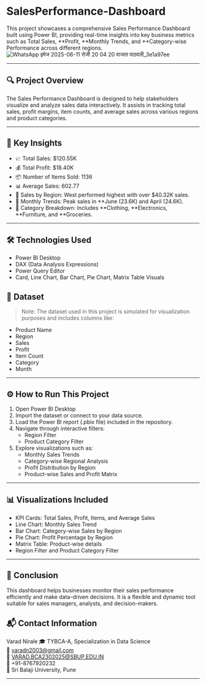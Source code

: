 # SalesPerformance-Dashboard
This project showcases a comprehensive Sales Performance Dashboard built using Power BI, providing real-time insights into key business metrics such as Total Sales, **Profit, **Monthly Trends, and **Category-wise Performance across different regions.
![WhatsApp इमेज 2025-06-11 रोजी 20 04 20 वाजता पाठवली_3e1a97ee](https://github.com/user-attachments/assets/c48f01dd-046e-4746-bbdf-c13cdab2f498)



---

## 🔍 Project Overview

The Sales Performance Dashboard is designed to help stakeholders visualize and analyze sales data interactively. It assists in tracking total sales, profit margins, item counts, and average sales across various regions and product categories.

---

## 📌 Key Insights

- 📈 Total Sales: $120.55K
- 💰 Total Profit: $18.40K
- 📦 Number of Items Sold: 1136
- 📊 Average Sales: 602.77
- 📍 Sales by Region: West performed highest with over $40.32K sales.
- 📅 Monthly Trends: Peak sales in **June (23.6K) and April (24.6K).
- 🧭 Category Breakdown: Includes **Clothing, **Electronics, **Furniture, and **Groceries.

---

## 🛠 Technologies Used

- Power BI Desktop
- DAX (Data Analysis Expressions)
- Power Query Editor
- Card, Line Chart, Bar Chart, Pie Chart, Matrix Table Visuals
## 📂 Dataset

> Note: The dataset used in this project is simulated for visualization purposes and includes columns like:
- Product Name
- Region
- Sales
- Profit
- Item Count
- Category
- Month

---

## ⚙ How to Run This Project

1. Open Power BI Desktop
2. Import the dataset or connect to your data source.
3. Load the Power BI report (.pbix file) included in the repository.
4. Navigate through interactive filters:
   - Region Filter
   - Product Category Filter
5. Explore visualizations such as:
   - Monthly Sales Trends
   - Category-wise Regional Analysis
   - Profit Distribution by Region
   - Product-wise Sales and Profit Matrix

---

## 📊 Visualizations Included

- KPI Cards: Total Sales, Profit, Items, and Average Sales
- Line Chart: Monthly Sales Trend
- Bar Chart: Category-wise Sales by Region
- Pie Chart: Profit Percentage by Region
- Matrix Table: Product-wise details
- Region Filter and Product Category Filter

---

## 🧾 Conclusion

This dashboard helps businesses monitor their sales performance efficiently and make data-driven decisions. It is a flexible and dynamic tool suitable for sales managers, analysts, and decision-makers.

## 📬 Contact Information

Varad Nirale 
🎓 TYBCA-A, Specialization in Data Science  
📧 [varadn2003@gmail.com](mailto:varadn2003@gmail.com)  
📧 [VARAD.BCA2302025@SBUP.EDU.IN](mailto:VARAD.BCA2302025@SBUP.EDU.IN)  
📱 ‪‪+91-8767920232‬‬  
🏫 Sri Balaji University, Pune  

---
